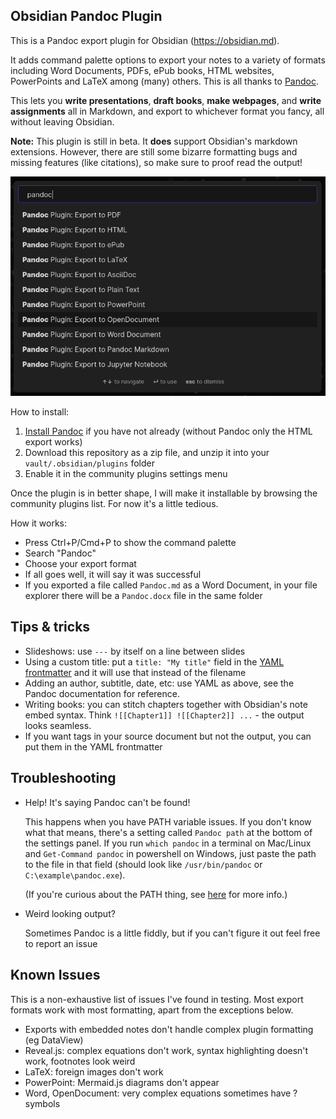 ## Obsidian Pandoc Plugin

This is a Pandoc export plugin for Obsidian (https://obsidian.md).

It adds command palette options to export your notes to a variety of formats including Word Documents, PDFs, ePub books, HTML websites, PowerPoints and LaTeX among (many) others. This is all thanks to [Pandoc](https://pandoc.org/).

This lets you **write presentations**, **draft books**, **make webpages**, and **write assignments** all in Markdown, and export to whichever format you fancy, all without leaving Obsidian.

**Note:** This plugin is still in beta. It **does** support Obsidian's markdown extensions. However, there are still some bizarre formatting bugs and missing features (like citations), so make sure to proof read the output!

![screenshot of command palette](./command-palette.png)

How to install:
1. [Install Pandoc](https://pandoc.org/installing.html) if you have not already (without Pandoc only the HTML export works)
2. Download this repository as a zip file, and unzip it into your `vault/.obsidian/plugins` folder
3. Enable it in the community plugins settings menu

Once the plugin is in better shape, I will make it installable by browsing the community plugins list. For now it's a little tedious.

How it works:
* Press Ctrl+P/Cmd+P to show the command palette
* Search "Pandoc"
* Choose your export format
* If all goes well, it will say it was successful
* If you exported a file called `Pandoc.md` as a Word Document, in your file explorer there will be a `Pandoc.docx` file in the same folder

## Tips & tricks

* Slideshows: use `---` by itself on a line between slides
* Using a custom title: put a `title: "My title"` field in the [YAML frontmatter](https://help.obsidian.md/Advanced+topics/YAML+front+matter) and it will use that instead of the filename
* Adding an author, subtitle, date, etc: use YAML as above, see the Pandoc documentation for reference.
* Writing books: you can stitch chapters together with Obsidian's note embed syntax. Think `![[Chapter1]] ![[Chapter2]] ...` - the output looks seamless.
* If you want tags in your source document but not the output, you can put them in the YAML frontmatter

## Troubleshooting

* Help! It's saying Pandoc can't be found!
  
  This happens when you have PATH variable issues. If you don't know what that means, there's a setting called `Pandoc path` at the bottom of the settings panel. If you run `which pandoc` in a terminal on Mac/Linux and `Get-Command pandoc` in powershell on Windows, just paste the path to the file in that field (should look like `/usr/bin/pandoc` or `C:\example\pandoc.exe`).
  
  (If you're curious about the PATH thing, see [here](https://github.com/OliverBalfour/obsidian-pandoc/issues/15#issuecomment-823650889) for more info.)
* Weird looking output?
  
  Sometimes Pandoc is a little fiddly, but if you can't figure it out feel free to report an issue

## Known Issues

This is a non-exhaustive list of issues I've found in testing. Most export formats work with most formatting, apart from the exceptions below.

* Exports with embedded notes don't handle complex plugin formatting (eg DataView)
* Reveal.js: complex equations don't work, syntax highlighting doesn't work, footnotes look weird
* LaTeX: foreign images don't work
* PowerPoint: Mermaid.js diagrams don't appear
* Word, OpenDocument: very complex equations sometimes have ? symbols

